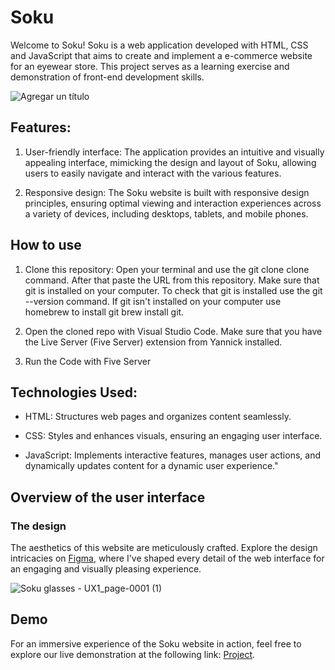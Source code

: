 # Soku
Welcome to Soku! Soku is a web application developed with HTML, CSS and JavaScript that aims to create and implement a e-commerce website for an eyewear store. This project serves as a learning exercise and demonstration of front-end development skills.

![Agregar un título](https://github.com/avsoto/soku/assets/70552802/42479661-66ce-466a-beea-a9672f784651)

## Features: 

1. User-friendly interface: The application provides an intuitive and visually appealing interface, mimicking the design and layout of Soku, allowing users to easily navigate and interact with the various features.

2. Responsive design: The Soku website is built with responsive design principles, ensuring optimal viewing and interaction experiences across a variety of devices, including desktops, tablets, and mobile phones.

## How to use 
1. Clone this repository: Open your terminal and use the git clone clone command. After that paste the URL from this repository. Make sure that git is installed on your computer. To check that git is installed use the git --version command. If git isn't installed on your computer use homebrew to install git brew install git.

2. Open the cloned repo with Visual Studio Code. Make sure that you have the Live Server (Five Server) extension from Yannick installed.

3. Run the Code with Five Server

## Technologies Used:

- HTML: Structures web pages and organizes content seamlessly.
  
- CSS: Styles and enhances visuals, ensuring an engaging user interface.

- JavaScript: Implements interactive features, manages user actions, and dynamically updates content for a dynamic user experience."

## Overview of the user interface

### The design

The aesthetics of this website are meticulously crafted. Explore the design intricacies on [Figma](https://www.figma.com/file/8dmCfO6jzCnAoETFYBW0pM/Soku-glasses----UX1?type=design&node-id=0%3A1&mode=design&t=CPQh5VXppboEzB8q-1), where I've shaped every detail of the web interface for an engaging and visually pleasing experience. 

![Soku glasses -  UX1_page-0001 (1)](https://github.com/avsoto/soku/assets/70552802/b7ed061d-02bd-4503-9dff-277716ddb430)

## Demo
For an immersive experience of the Soku website in action, feel free to explore our live demonstration at the following link: [Project](https://soku-git-main-avsotos-projects.vercel.app/).
